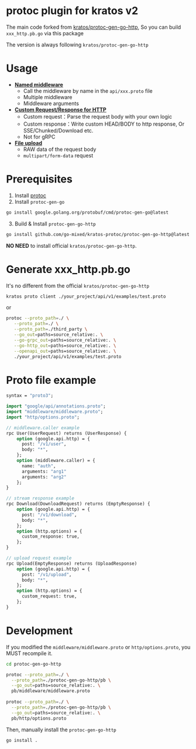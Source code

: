 # protoc plugin for kratos v2

The main code forked from [kratos/protoc-gen-go-http](https://github.com/go-kratos/kratos/tree/main/cmd/protoc-gen-go-http), 
So you can build `xxx_http.pb.go` via this package

The version is always following `kratos/protoc-gen-go-http`

#  Usage

- [**Named middleware**](docs/named_middleware.md)
  - Call the middleware by name in the `api/xxx.proto` file
  - Multiple middleware
  - Middleware arguments
- [**Custom Request/Response for HTTP**](docs/custom.md)
  - Custom request：Parse the request body with your own logic
  - Custom response：Write custom HEAD/BODY to http response, Or SSE/Chunked/Download etc.
  - Not for gRPC
- [**File upload**](docs/upload.md)
  - RAW data of the request body
  - `multipart/form-data` request

# Prerequisites

1. Install [protoc](https://github.com/protocolbuffers/protobuf#protocol-compiler-installation)
2. Install `protoc-gen-go`
```bash
go install google.golang.org/protobuf/cmd/protoc-gen-go@latest
```
3. Build & Install `protoc-gen-go-http`
```bash
go install github.com/go-mixed/kratos-protoc/protoc-gen-go-http@latest
```

**NO NEED** to install official `kratos/protoc-gen-go-http`.


# Generate xxx_http.pb.go

It's no different from the official `kratos/protoc-gen-go-http`

```bash
kratos proto client ./your_project/api/v1/examples/test.proto
```

or

```bash
protoc --proto_path=./ \
   --proto_path=./ \
   --proto_path=./third_party \
   --go_out=paths=source_relative:. \
   --go-grpc_out=paths=source_relative:. \
   --go-http_out=paths=source_relative:. \
   --openapi_out=paths=source_relative:. \
   ./your_project/api/v1/examples/test.proto
 ```

# Proto file example
```proto
syntax = "proto3";

import "google/api/annotations.proto";
import "middleware/middleware.proto";
import "http/options.proto";

// middleware.caller example
rpc User(UserRequest) returns (UserResponse) {
    option (google.api.http) = {
      post: "/v1/user",
      body: "*",
    };
    option (middleware.caller) = {
      name: "auth",
      arguments: "arg1"
      arguments: "arg2"
    };
}

// stream response example
rpc Download(DownloadRequest) returns (EmptyResponse) {
    option (google.api.http) = {
      post: "/v1/download",
      body: "*",
    };
    option (http.options) = {
      custom_response: true,
    };
}

// upload request example
rpc Upload(EmptyResponse) returns (UploadResponse)
    option (google.api.http) = {
      post: "/v1/upload",
      body: "*",
    };
    option (http.options) = {
      custom_request: true,
    };
}

```

# Development

If you modified the `middleware/middleware.proto` or `http/options.proto`, 
you MUST recompile it.

```bash
cd protoc-gen-go-http

protoc --proto_path=./ \
  --proto_path=./protoc-gen-go-http/pb \
  --go_out=paths=source_relative:. \
  pb/middleware/middleware.proto
  
protoc --proto_path=./ \
  --proto_path=./protoc-gen-go-http/pb \
  --go_out=paths=source_relative:. \
  pb/http/options.proto
```

Then, manually install the `protoc-gen-go-http`

```bash
go install .
```